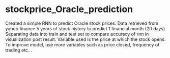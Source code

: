 # stockprice_Oracle_prediction

Created a simple RNN to predict Oracle stock prices.
Data retrieved from yahoo finance
5 years of stock history to predict 1 financial month (20 days)
Separating data into train and test set to compare accuracy of rnn in visualization post result.
Variable used is the price at which the stock opens. To improve model, use more variables such as price closed, frequency of trading etc...
